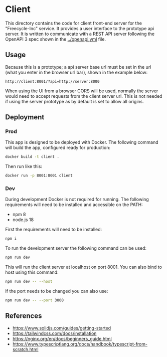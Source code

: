 Client
======
This directory contains the code for client front-end server for the "Freecycle-Inc" service. It provides a user interface to the prototype api server. It is written to communicate with a REST API server following the OpenAPI 3 spec shown in the [../openapi.yml](../openapi.yml) file.

## Usage
Because this is a prototype; a api server base url must be set in the url (what you enter in the browser url bar), shown in the example below:

```
http://client:8001/?api=http://server:8000
```

When using the UI from a browser CORS will be used, normally the server would need to accept requests from the client server url. This is not needed if using the server prototype as by default is set to allow all origins.

## Deployment

### Prod
This app is designed to be deployed with Docker. The following command will build the app, configured ready for production:

```sh
docker build -t client .
```

Then run like this:

```sh
docker run -p 8001:8001 client
```

### Dev
During development Docker is not required for running. The following requirements will need to be installed and accessible on the PATH:

- npm 8
- node.js 18

First the requirements will need to be installed:

```sh
npm i
```

To run the development server the following command can be used:

```sh
npm run dev
```

This will run the client server at localhost on port 8001. You can also bind to host using this command:

```sh
npm run dev -- --host
```

If the port needs to be changed you can also use:

```sh
npm run dev -- --port 3000
```

## References
- <https://www.solidjs.com/guides/getting-started>
- <https://tailwindcss.com/docs/installation>
- <https://nginx.org/en/docs/beginners_guide.html>
- <https://www.typescriptlang.org/docs/handbook/typescript-from-scratch.html>
